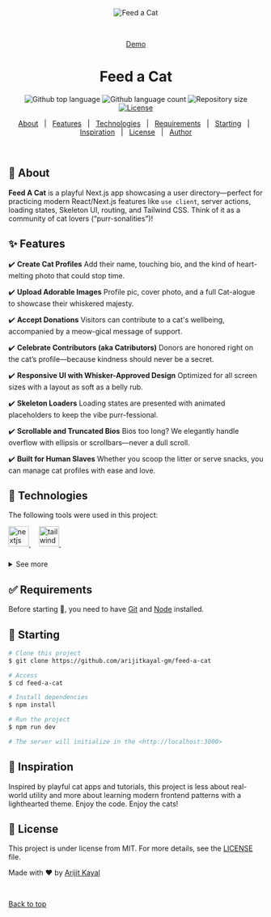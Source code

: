 <div align="center" id="top"> 
  <img src="./.github/app.gif" alt="Feed a Cat" />

  &#xa0;

  <a href="https://feed-a-cat.vercel.app">Demo</a>
</div>

<h1 align="center">Feed a Cat</h1>

<p align="center">
  <img alt="Github top language" src="https://img.shields.io/github/languages/top/arijitkayal-gm/feed-a-cat?color=56BEB8">

  <img alt="Github language count" src="https://img.shields.io/github/languages/count/arijitkayal-gm/feed-a-cat?color=56BEB8">

  <img alt="Repository size" src="https://img.shields.io/github/repo-size/arijitkayal-gm/feed-a-cat?color=56BEB8">

  <a href="https://github.com/arijitkayal-gm/feed-a-cat/blob/main/README.md" target="_blank">
    <img alt="License" src="https://img.shields.io/github/license/arijitkayal-gm/feed-a-cat?color=56BEB8">
  </a>

  <!-- <img alt="Github issues" src="https://img.shields.io/github/issues/arijitkayal-gm/feed-a-cat?color=56BEB8" /> -->

  <!-- <img alt="Github forks" src="https://img.shields.io/github/forks/arijitkayal-gm/feed-a-cat?color=56BEB8" /> -->

  <!-- <img alt="Github stars" src="https://img.shields.io/github/stars/arijitkayal-gm/feed-a-cat?color=56BEB8" /> -->
</p>

<!-- Status -->

<!-- <h4 align="center"> 
	🚧  Feed a Cat 🚀 Under construction...  🚧
</h4> 

<hr> -->

<p align="center">
  <a href="#dart-about">About</a> &#xa0; | &#xa0; 
  <a href="#sparkles-features">Features</a> &#xa0; | &#xa0;
  <a href="#rocket-technologies">Technologies</a> &#xa0; | &#xa0;
  <a href="#white_check_mark-requirements">Requirements</a> &#xa0; | &#xa0;
  <a href="#checkered_flag-starting">Starting</a> &#xa0; | &#xa0;
  <a href="thought_balloon-inspiration">Inspiration</a> &#xa0; | &#xa0;
  <a href="#memo-license">License</a> &#xa0; | &#xa0;
  <a href="https://github.com/arijitkayal-gm" target="_blank">Author</a>
</p>

<br>

## :dart: About ##

**Feed A Cat** is a playful Next.js app showcasing a user directory—perfect for practicing modern React/Next.js features like `use client`, server actions, loading states, Skeleton UI, routing, and Tailwind CSS. Think of it as a community of cat lovers (“purr-sonalities”)!

## :sparkles: Features ##

:heavy_check_mark: **Create Cat Profiles**
Add their name, touching bio, and the kind of heart-melting photo that could stop time.

:heavy_check_mark: **Upload Adorable Images**
Profile pic, cover photo, and a full Cat-alogue to showcase their whiskered majesty.

:heavy_check_mark: **Accept Donations**
Visitors can contribute to a cat's wellbeing, accompanied by a meow-gical message of support.

:heavy_check_mark: **Celebrate Contributors (aka Catributors)**
Donors are honored right on the cat’s profile—because kindness should never be a secret.

:heavy_check_mark: **Responsive UI with Whisker-Approved Design**
Optimized for all screen sizes with a layout as soft as a belly rub.

:heavy_check_mark: **Skeleton Loaders**
Loading states are presented with animated placeholders to keep the vibe purr-fessional.

:heavy_check_mark: **Scrollable and Truncated Bios**
Bios too long? We elegantly handle overflow with ellipsis or scrollbars—never a dull scroll.

:heavy_check_mark: **Built for Human Slaves**
Whether you scoop the litter or serve snacks, you can manage cat profiles with ease and love.

## :rocket: Technologies ##

The following tools were used in this project:

<a href="https://nextjs.org">
  <img src="https://img.shields.io/badge/Next.js-000000?logo=nextdotjs&logoColor=white&style=for-the-badge" height="40" alt="nextjs logo"  />
</a> &#xa0; &#xa0;
<a href="https://tailwindcss.com">
  <img src="https://img.shields.io/badge/Tailwind CSS-06B6D4?logo=tailwindcss&logoColor=black&style=for-the-badge" height="40" alt="tailwindcss logo"  />
</a> &#xa0; &#xa0;

###

<details>
  <summary>See more</summary>

  ###

  * [Sonner](https://ui.shadcn.com/docs/components/sonner)
  * [bcryptjs](https://www.npmjs.com/package/bcryptjs)
  * [Mongoose](https://mongoosejs.com/)
  * [NextAuth.js](https://next-auth.js.org/)

</details>

## :white_check_mark: Requirements ##

Before starting :checkered_flag:, you need to have [Git](https://git-scm.com) and [Node](https://nodejs.org/en/) installed.

## :checkered_flag: Starting ##

```bash
# Clone this project
$ git clone https://github.com/arijitkayal-gm/feed-a-cat

# Access
$ cd feed-a-cat

# Install dependencies
$ npm install

# Run the project
$ npm run dev

# The server will initialize in the <http://localhost:3000>
```

## :thought_balloon: Inspiration ##

Inspired by playful cat apps and tutorials, this project is less about real-world utility and more about learning modern frontend patterns with a lighthearted theme. Enjoy the code. Enjoy the cats! 

## :memo: License ##

This project is under license from MIT. For more details, see the [LICENSE](LICENSE.md) file.


Made with :heart: by <a href="https://github.com/arijitkayal-gm" target="_blank">Arijit Kayal</a>

&#xa0;

<a href="#top">Back to top</a>
